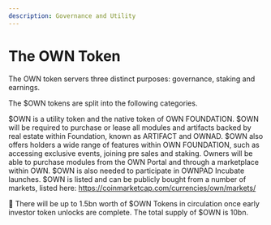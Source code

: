 ```yaml
---
description: Governance and Utility
---
```


# The OWN Token

The OWN token servers three distinct purposes: governance, staking and earnings.

The $OWN tokens are split into the following categories.

$OWN is a utility token and the native token of OWN FOUNDATION. $OWN will be required to purchase or lease all modules and artifacts backed by real estate within Foundation, known as ARTIFACT and OWNAD. $OWN also offers holders a wide range of features within OWN FOUNDATION, such as accessing exclusive events, joining pre sales and staking. Owners will be able to purchase modules from the OWN Portal and through a marketplace within OWN. $OWN is also needed to participate in OWNPAD Incubate launches. $OWN is listed and can be publicly bought from a number of markets, listed here: https://coinmarketcap.com/currencies/own/markets/

📝 There will be up to 1.5bn worth of $OWN Tokens in circulation once early investor token unlocks are complete. The total supply of $OWN is 10bn.

